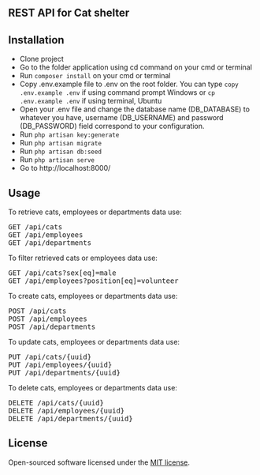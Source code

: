 ## REST API for Cat shelter

## Installation
- Clone project
- Go to the folder application using cd command on your cmd or terminal
- Run ```composer install``` on your cmd or terminal
- Copy .env.example file to .env on the root folder. You can type ```copy .env.example .env``` if using command prompt Windows or ```cp .env.example .env``` if using terminal, Ubuntu
- Open your .env file and change the database name (DB_DATABASE) to whatever you have, username (DB_USERNAME) and password (DB_PASSWORD) field correspond to your configuration.
- Run ```php artisan key:generate```
- Run ```php artisan migrate```
- Run ```php artisan db:seed```
- Run ```php artisan serve```
- Go to http://localhost:8000/

## Usage
To retrieve cats, employees or departments data use:
<pre>
GET /api/cats
GET /api/employees
GET /api/departments
</pre>

To filter retrieved cats or employees data use:
<pre>
GET /api/cats?sex[eq]=male
GET /api/employees?position[eq]=volunteer
</pre>
To create cats, employees or departments data use:
<pre>
POST /api/cats
POST /api/employees
POST /api/departments
</pre>

To update cats, employees or departments data use:
<pre>
PUT /api/cats/{uuid}
PUT /api/employees/{uuid}
PUT /api/departments/{uuid}
</pre>

To delete cats, employees or departments data use:
<pre>
DELETE /api/cats/{uuid}
DELETE /api/employees/{uuid}
DELETE /api/departments/{uuid}
</pre>

## License

Open-sourced software licensed under the [MIT license](https://opensource.org/licenses/MIT).
